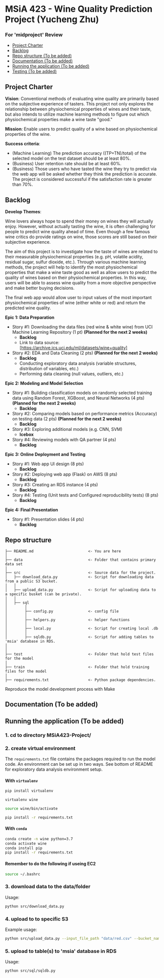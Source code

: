 # MSiA 423 - Wine Quality Prediction Project (Yucheng Zhu)
### For 'midproject' Review


<!-- toc -->
- [Project Charter](#project-charter)
- [Backlog](#backlog)
- [Repo structure (To be added)](#repo-structure)
- [Documentation (To be added)](#documentation)
- [Running the application (To be added)](#running-the-application)
- [Testing (To be added)](#testing)


<!-- tocstop -->

## Project Charter 

**Vision**: Conventional methods of evaluating wine quality are primarily based on the subjective experience of tasters. This project not only explores the relationship between physiochemical properties of wines and their taste, but also intends to utilize machine learning methods to figure out which physiochemical properties make a wine taste "good."

**Mission**: Enable users to predict quality of a wine based on physiochemical properties of the wine.

**Success criteria**: 
- (Machine Learning) The prediction accuracy ((TP+TN)/total) of the selected model on the test dataset should be at least 80%. 
- (Business) User retention rate should be at least 60%.
- (Business) Those users who have tasted the wine they try to predict via the web app will be asked whether they think the prediction is accurate. The project is considered successful if the satisfaction rate is greater than 70%. 

## Backlog 

**Develop Themes**: 

Wine lovers always hope to spend their money on wines they will actually enjoy. However, without actually tasting the wine, it is often challenging for people to predict wine quality ahead of time. Even though a few famous wine critics do provide ratings on wine, those scores are still based on their subjective experience. 

The aim of this project is to investigate how the taste of wines are related to their measurable physiochemical properties (e.g. pH, volatile acidity, residual sugar, sulfur dioxide, etc.). Through various machine learning methods, the project will help to identify the most physiochemical properties that make a wine taste good as well as allow users to predict the quality of wines based on their physiochemical properties. In this way, users will be able to assess wine quality from a more objective perspective and make better buying decisions.

The final web app would allow user to input values of the most important physiochemical properties of wine (either white or red) and return the predicted wine quality.


**Epic 1: Data Preparation** 
- Story #1: Downloading the data files (red wine & white wine) from UCI Machine Learning Repository (1 pt) **(Planned for the next 2 weeks)**
    - **Backlog**
    - Link to data source:[https://archive.ics.uci.edu/ml/datasets/wine+quality]
- Story #2: EDA and Data Cleaning (2 pts) **(Planned for the next 2 weeks)**
    - **Backlog**
    - Conducting exploratory data analysis (variable structures, distribution of variables, etc.)
    - Performing data cleaning (null values, outliers, etc.)
    
**Epic 2: Modeling and Model Selection** 
- Story #1: Building classification models on randomly selected training data using Random Forest, XGBoost, and Neural Networks (4 pts) **(Planned for the next 2 weeks)**
    - **Backlog**
- Story #2: Comparing models based on performance metrics (Accuracy) on testing data (2 pts) **(Planned for the next 2 weeks)**
    - **Backlog**
- Story #3: Exploring additional models (e.g. CNN, SVM)
    -   **Icebox**
- Story #4: Reviewing models with QA partner (4 pts)
    - **Backlog**
    
**Epic 3: Online Deployment and Testing** 
- Story #1: Web app UI design (8 pts)
    - **Backlog**
- Story #2: Deploying web app (Flask) on AWS (8 pts)
    - **Backlog**
- Story #3: Creating an RDS instance (4 pts)
    - **Backlog**
- Story #4: Testing (Unit tests and Configured reproducibility tests) (8 pts)
    - **Backlog**
    
**Epic 4: Final Presentation**  
- Story #1: Presentation slides (4 pts)
    - **Backlog**
    
    
    

    
## Repo structure

```
├── README.md                         <- You are here
│
├── data                              <- Folder that contains primary data set
│
├── src                               <- Source data for the project.
│   ├── download_data.py              <- Script for downloading data from a public S3 bucket.
│   │  
│   ├── upload_data.py                <- Script for uploading data to a specific busket (can be private).  
│   │   
│   ├── sql
│        │  
│        ├── config.py                <- config file  
│        │   
│        ├── helpers.py               <- helper functions
│        │ 
│        ├── local.py                 <- Script for creating local .db  
│        │   
│        ├── sqldb.py                 <- Script for adding tables to 'msia' database in RDS.
│
│
├── test                              <- Folder that hold test files for the model
│
├── train                             <- Folder that hold training files for the model
│                               
├── requirements.txt                  <- Python package dependencies.
```

Reproduce the model development process with Make

## Documentation (To be added)
## Running the application (To be added)

### 1. cd to directory MSiA423-Project/


### 2. create virtual environment

The `requirements.txt` file contains the packages required to run the model code. An environment can be set up in two ways. See bottom of README for exploratory data analysis environment setup. 

#### With `virtualenv`

```bash
pip install virtualenv

virtualenv wine

source wine/bin/activate

pip install -r requirements.txt

```
#### With `conda`

```bash
conda create -n wine python=3.7
conda activate wine
conda install pip
pip install -r requirements.txt

```


#### Remember to do the following if useing EC2
```bash
source ~/.bashrc

```


### 3. download data to the data/folder

Usage:
```bash
python src/download_data.py

```

### 4. upload to to specific S3

Example usage:
```bash
python src/upload_data.py --input_file_path "data/red.csv" --bucket_name "xxx" --output_file_path "xx/red.csv"

```
### 5. upload to table(s) to 'msia' database in RDS

Usage:
```bash
python src/sql/sqldb.py

```
